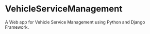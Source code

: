 # VehicleServiceManagement
A Web app for Vehicle Service Management using Python and Django Framework.
